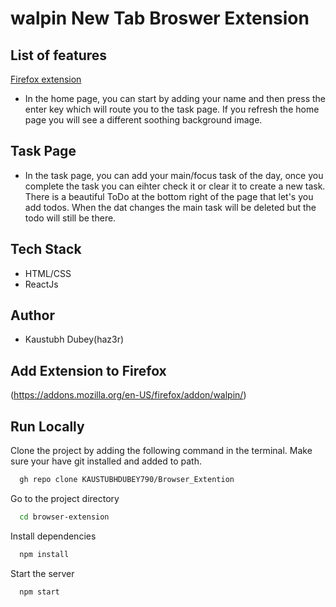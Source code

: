 # walpin New Tab Broswer Extension

## List of features
[Firefox extension](https://addons.mozilla.org/en-US/firefox/addon/walpin/)
- In the home page, you can start by adding your name and then press the enter key which will route you to the task page. If you refresh the home page you will see a different soothing background image.

## Task Page
-   In the task page, you can add your main/focus task of the day, once you complete the task you can eihter check it or clear it to create a new task. There is a beautiful ToDo at the bottom right of the page that let's you add todos. When the dat changes the main task will be deleted but the todo will still be there.


## Tech Stack

- HTML/CSS
- ReactJs

## Author

-   Kaustubh Dubey(haz3r)

## Add Extension to Firefox

(https://addons.mozilla.org/en-US/firefox/addon/walpin/)


## Run Locally

Clone the project by adding the following command in the terminal.
Make sure your have git installed and added to path.

```bash
  gh repo clone KAUSTUBHDUBEY790/Browser_Extention
```

Go to the project directory

```bash
  cd browser-extension
```

Install dependencies

```bash
  npm install
```

Start the server

```bash
  npm start
```
#
